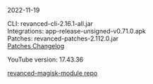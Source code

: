 2022-11-19
  
CLI: revanced-cli-2.16.1-all.jar  
Integrations: app-release-unsigned-v0.71.0.apk  
Patches: revanced-patches-2.112.0.jar  
[Patches Changelog](https://github.com/revanced/revanced-patches/releases/tag/v2.112.0)  

YouTube version: 17.43.36  

[revanced-magisk-module repo](https://github.com/j-hc/revanced-magisk-module)
